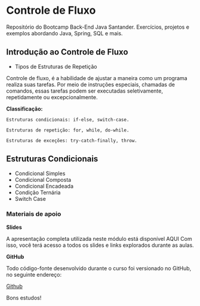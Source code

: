 # Controle de Fluxo

Repositório do Bootcamp Back-End Java Santander. Exercícios, projetos e exemplos abordando Java, Spring, SQL e mais.

## Introdução ao Controle de Fluxo
- Tipos de Estruturas de Repetição

Controle de fluxo, é a habilidade de ajustar a maneira como um programa realiza suas tarefas. Por meio de instruções especiais, chamadas de comandos, essas tarefas podem ser executadas seletivamente, repetidamente ou excepcionalmente.

**Classificação:**

    Estruturas condicionais: if-else, switch-case.

    Estruturas de repetição: for, while, do-while.

    Estruturas de exceções: try-catch-finally, throw.

## Estruturas Condicionais
 - Condicional Simples
 - Condicional Composta
 - Condicional Encadeada
 - Condição Ternária
 - Switch Case

 ### Materiais de apoio

 **Slides**

A apresentação completa utilizada neste módulo está disponível AQUI
Com isso, você terá acesso a todos os slides e links explorados durante as aulas.

**GitHub**

Todo código-fonte desenvolvido durante o curso foi versionado no GitHub, no seguinte endereço:

[Github](https://github.com/digitalinnovationone/trilha-java-basico)

Bons estudos!